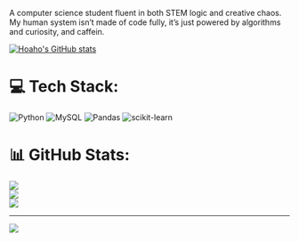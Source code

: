 A computer science student fluent in both STEM logic and creative chaos.
My human system isn’t made of code fully, it’s just powered by algorithms and curiosity, and caffein.

[![Hoaho's GitHub stats](https://github-readme-stats.vercel.app/api?username=hoaho0918)](https://github.com/hoaho0918/github-readme-stats)
 
# 💻 Tech Stack:
![Python](https://img.shields.io/badge/python-3670A0?style=for-the-badge&logo=python&logoColor=ffdd54) ![MySQL](https://img.shields.io/badge/mysql-4479A1.svg?style=for-the-badge&logo=mysql&logoColor=white) ![Pandas](https://img.shields.io/badge/pandas-%23150458.svg?style=for-the-badge&logo=pandas&logoColor=white) ![scikit-learn](https://img.shields.io/badge/scikit--learn-%23F7931E.svg?style=for-the-badge&logo=scikit-learn&logoColor=white)
# 📊 GitHub Stats:
![](https://github-readme-stats.vercel.app/api?username=hoaho0918&theme=dark&hide_border=false&include_all_commits=false&count_private=false)<br/>
![](https://nirzak-streak-stats.vercel.app/?user=hoaho0918&theme=dark&hide_border=false)<br/>
![](https://github-readme-stats.vercel.app/api/top-langs/?username=hoaho0918&theme=dark&hide_border=false&include_all_commits=false&count_private=false&layout=compact)

---
[![](https://visitcount.itsvg.in/api?id=hoaho0918&icon=0&color=0)](https://visitcount.itsvg.in)

<!-- Proudly created with GPRM ( https://gprm.itsvg.in ) -->
